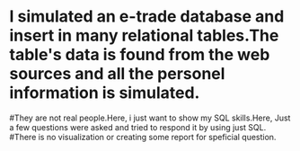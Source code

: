 # I simulated an e-trade database and insert in many relational tables.The table's data is found from the web sources and all the personel information is simulated.
#They are not real people.Here, i just want to show my SQL skills.Here, Just a  few questions were asked and tried to respond it by using just SQL.
#There is no visualization or creating some report for speficial question.
